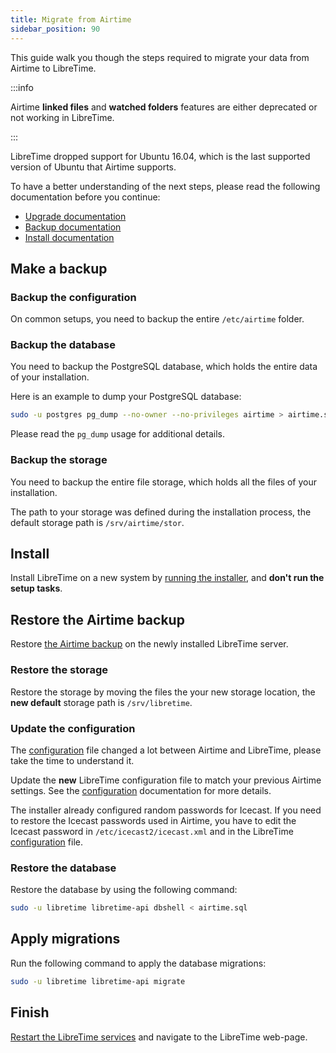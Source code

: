 ```yaml
---
title: Migrate from Airtime
sidebar_position: 90
---
```


This guide walk you though the steps required to migrate your data from Airtime to LibreTime.

:::info

Airtime **linked files** and **watched folders** features are either deprecated or not working in LibreTime.

:::

LibreTime dropped support for Ubuntu 16.04, which is the last supported version of Ubuntu that Airtime supports.

To have a better understanding of the next steps, please read the following documentation before you continue:

- [Upgrade documentation](./upgrade.md)
- [Backup documentation](../backup.md)
- [Install documentation](./install-using-the-installer.mdx)

## Make a backup

### Backup the configuration

On common setups, you need to backup the entire `/etc/airtime` folder.

### Backup the database

You need to backup the PostgreSQL database, which holds the entire data of your installation.

Here is an example to dump your PostgreSQL database:

```bash
sudo -u postgres pg_dump --no-owner --no-privileges airtime > airtime.sql
```

Please read the `pg_dump` usage for additional details.

### Backup the storage

You need to backup the entire file storage, which holds all the files of your installation.

The path to your storage was defined during the installation process, the default storage path is `/srv/airtime/stor`.

## Install

Install LibreTime on a new system by [running the installer](./install-using-the-installer.mdx#run-the-installer), and **don't run the setup tasks**.

## Restore the Airtime backup

Restore [the Airtime backup](../backup.md#restore) on the newly installed LibreTime server.

### Restore the storage

Restore the storage by moving the files the your new storage location, the **new default** storage path is `/srv/libretime`.

### Update the configuration

The [configuration](../configuration.md) file changed a lot between Airtime and LibreTime, please take the time to understand it.

Update the **new** LibreTime configuration file to match your previous Airtime settings. See the [configuration](../configuration.md) documentation for more details.

The installer already configured random passwords for Icecast. If you need to restore the Icecast passwords used in Airtime, you have to edit the Icecast password in `/etc/icecast2/icecast.xml` and in the LibreTime [configuration](../configuration.md#stream) file.

### Restore the database

Restore the database by using the following command:

```bash
sudo -u libretime libretime-api dbshell < airtime.sql
```

## Apply migrations

Run the following command to apply the database migrations:

```bash
sudo -u libretime libretime-api migrate
```

## Finish

[Restart the LibreTime services](upgrade.md#restart-the-services) and navigate to the LibreTime web-page.
